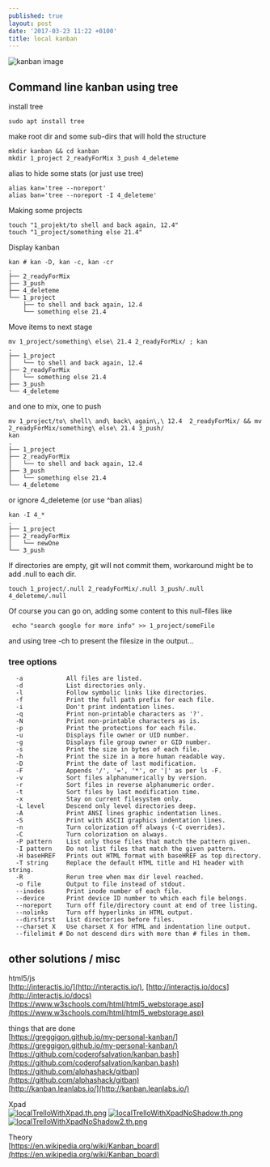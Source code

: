 ```yaml
---
published: true
layout: post
date: '2017-03-23 11:22 +0100'
title: local kanban
---
```

![kanban image](https://upload.wikimedia.org/wikipedia/commons/thumb/d/d3/Simple-kanban-board-.jpg/600px-Simple-kanban-board-.jpg)

## Command line kanban using tree

install tree

    sudo apt install tree
    
make root dir and some sub-dirs that will hold the structure

    mkdir kanban && cd kanban
    mkdir 1_project 2_readyForMix 3_push 4_deleteme

alias to hide some stats (or just use tree)

    alias kan='tree --noreport'
    alias ban='tree --noreport -I 4_deleteme'
    
Making some projects

    touch "1_projekt/to shell and back again, 12.4"
    touch "1_project/something else 21.4"

Display kanban

    kan # kan -D, kan -c, kan -cr
    .
    ├── 2_readyForMix
    ├── 3_push
    ├── 4_deleteme
    └── 1_project
        ├── to shell and back again, 12.4
        └── something else 21.4

Move items to next stage

    mv 1_project/something\ else\ 21.4 2_readyForMix/ ; kan
    .
    ├── 1_project
    │   └── to shell and back again, 12.4
    ├── 2_readyForMix
    │   └── something else 21.4
    ├── 3_push
    └── 4_deleteme

and one to mix, one to push

    mv 1_project/to\ shell\ and\ back\ again\,\ 12.4  2_readyForMix/ && mv 2_readyForMix/something\ else\ 21.4 3_push/
    kan
    .
    ├── 1_project
    ├── 2_readyForMix
    │   └── to shell and back again, 12.4
    ├── 3_push
    │   └── something else 21.4
    └── 4_deleteme
    
 or ignore 4_deleteme (or use ^ban alias)
 
    kan -I 4_*
    .
    ├── 1_project
    ├── 2_readyForMix
    │   └── newOne
    └── 3_push
    
 If directories are empty, git will not commit them, workaround might be to add .null to each dir.
 
    touch 1_project/.null 2_readyForMix/.null 3_push/.null 4_deleteme/.null
    
 Of course you can go on, adding some content to this null-files like
 
     echo "search google for more info" >> 1_project/someFile
     
 and using tree -ch to present the filesize in the output...
    
### tree options

      -a            All files are listed.
      -d            List directories only.
      -l            Follow symbolic links like directories.
      -f            Print the full path prefix for each file.
      -i            Don't print indentation lines.
      -q            Print non-printable characters as '?'.
      -N            Print non-printable characters as is.
      -p            Print the protections for each file.
      -u            Displays file owner or UID number.
      -g            Displays file group owner or GID number.
      -s            Print the size in bytes of each file.
      -h            Print the size in a more human readable way.
      -D            Print the date of last modification.
      -F            Appends '/', '=', '*', or '|' as per ls -F.
      -v            Sort files alphanumerically by version.
      -r            Sort files in reverse alphanumeric order.
      -t            Sort files by last modification time.
      -x            Stay on current filesystem only.
      -L level      Descend only level directories deep.
      -A            Print ANSI lines graphic indentation lines.
      -S            Print with ASCII graphics indentation lines.
      -n            Turn colorization off always (-C overrides).
      -C            Turn colorization on always.
      -P pattern    List only those files that match the pattern given.
      -I pattern    Do not list files that match the given pattern.
      -H baseHREF   Prints out HTML format with baseHREF as top directory.
      -T string     Replace the default HTML title and H1 header with string.
      -R            Rerun tree when max dir level reached.
      -o file       Output to file instead of stdout.
      --inodes      Print inode number of each file.
      --device      Print device ID number to which each file belongs.
      --noreport    Turn off file/directory count at end of tree listing.
      --nolinks     Turn off hyperlinks in HTML output.
      --dirsfirst   List directories before files.
      --charset X   Use charset X for HTML and indentation line output.
      --filelimit # Do not descend dirs with more than # files in them.

## other solutions / misc

html5/js  
[http://interactjs.io/](http://interactjs.io/), [http://interactjs.io/docs](http://interactjs.io/docs)    
[https://www.w3schools.com/html/html5_webstorage.asp](https://www.w3schools.com/html/html5_webstorage.asp)

things that are done  
[https://greggigon.github.io/my-personal-kanban/](https://greggigon.github.io/my-personal-kanban/)  
[https://github.com/coderofsalvation/kanban.bash](https://github.com/coderofsalvation/kanban.bash)  
[https://github.com/alphashack/gitban](https://github.com/alphashack/gitban)  
[http://kanban.leanlabs.io/](http://kanban.leanlabs.io/)  

Xpad  
[![localTrelloWithXpad.th.png](https://cdn.scrot.moe/images/2017/03/23/localTrelloWithXpad.th.png)](https://cdn.scrot.moe/images/2017/03/23/localTrelloWithXpad.png)
[![localTrelloWithXpadNoShadow.th.png](https://cdn.scrot.moe/images/2017/03/23/localTrelloWithXpadNoShadow.th.png)](https://cdn.scrot.moe/images/2017/03/23/localTrelloWithXpadNoShadow.png)
[![localTrelloWithXpadNoShadow2.th.png](https://cdn.scrot.moe/images/2017/03/23/localTrelloWithXpadNoShadow2.th.png)](https://cdn.scrot.moe/images/2017/03/23/localTrelloWithXpadNoShadow2.png)

Theory  
[https://en.wikipedia.org/wiki/Kanban_board](https://en.wikipedia.org/wiki/Kanban_board)
